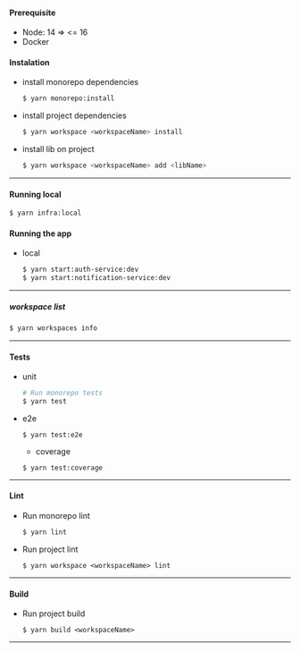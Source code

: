 #### Prerequisite

- Node: 14 => <= 16
- Docker

#### Instalation

- install monorepo dependencies
  ```bash
  $ yarn monorepo:install
  ```
- install project dependencies
  ```bash
  $ yarn workspace <workspaceName> install
  ```
- install lib on project
  ```bash
  $ yarn workspace <workspaceName> add <libName>
  ```

---

#### Running local

```bash
$ yarn infra:local
```

#### Running the app

- local

  ```bash
  $ yarn start:auth-service:dev
  $ yarn start:notification-service:dev
  ```

---

##### workspace list

```bash
$ yarn workspaces info
```

---

#### Tests

- unit

  ```bash
  # Run monorepo tests
  $ yarn test
  ```

- e2e

  ```
  $ yarn test:e2e
  ```

  - coverage

  ```
  $ yarn test:coverage
  ```

---

#### Lint

- Run monorepo lint

  ```bash
  $ yarn lint
  ```

- Run project lint
  ```
  $ yarn workspace <workspaceName> lint
  ```

---

#### Build

- Run project build
  ```
  $ yarn build <workspaceName>
  ```

---
